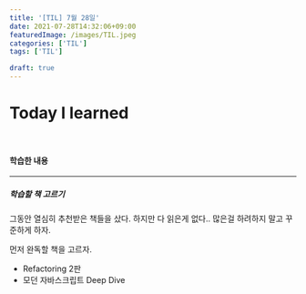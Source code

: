 ```yaml
---
title: '[TIL] 7월 28일'
date: 2021-07-28T14:32:06+09:00
featuredImage: /images/TIL.jpeg
categories: ['TIL']
tags: ['TIL']

draft: true
---
```


# Today I learned

<br>

<!--more-->

#### 학습한 내용

---

##### 학습할 책 고르기

그동안 열심히 추천받은 책들을 샀다. 하지만 다 읽은게 없다..
많은걸 하려하지 말고 꾸준하게 하자.

먼저 완독할 책을 고르자.

- Refactoring 2판
- 모던 자바스크립트 Deep Dive
